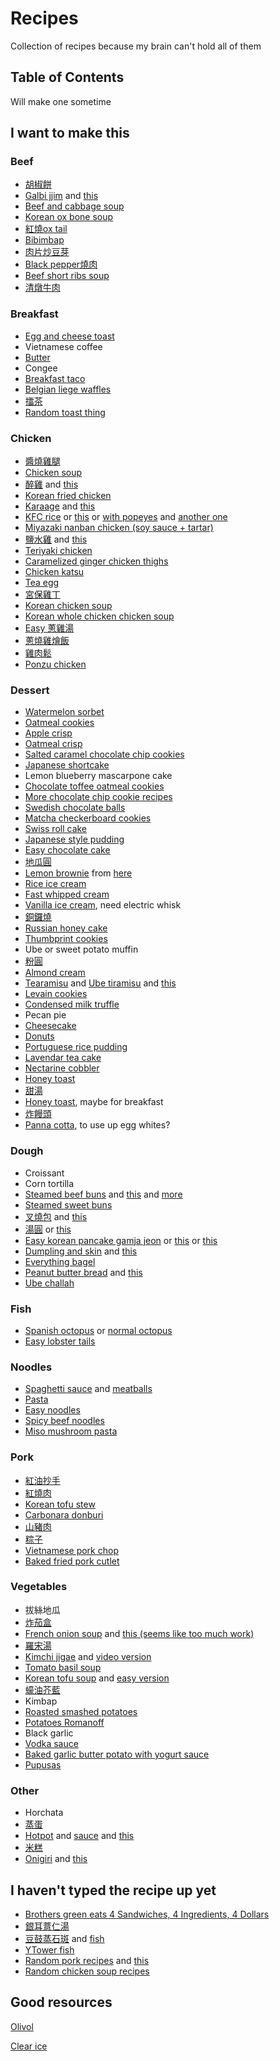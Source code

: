 # Recipes

Collection of recipes because my brain can't hold all of them

## Table of Contents

Will make one sometime

## I want to make this

### Beef

- [胡椒餅](https://www.facebook.com/ytower01/videos/398391094186204/)
- [Galbi jjim](https://www.facebook.com/groups/subtleasiancooking/permalink/3143608582321258/) and [this](https://www.youtube.com/watch?v=kS87lQYJJeA)
- [Beef and cabbage soup](https://www.budgetbytes.com/beef-and-cabbage-soup/)
- [Korean ox bone soup](https://www.youtube.com/watch?v=-eQb_6iUwRw)
- [紅燒ox tail](https://www.youtube.com/watch?v=HRa-at77s4A)
- [Bibimbap](https://www.youtube.com/watch?v=HsvPS_sh_JQ)
- [肉片炒豆芽](https://www.youtube.com/watch?v=MOKqoCMFTgA)
- [Black pepper燒肉](https://www.youtube.com/watch?v=1WiQ1LH9CZs)
- [Beef short ribs soup](https://www.youtube.com/watch?v=MeTwuomNAV0)
- [清燉牛肉](https://www.youtube.com/watch?v=TUHAzG73XS0)

### Breakfast

- [Egg and cheese toast](https://www.instagram.com/p/B3lnh3YnO9J/)
- Vietnamese coffee
- [Butter](https://www.youtube.com/watch?v=GBecgW3WSfc)
- Congee
- [Breakfast taco](https://www.youtube.com/watch?v=j0gjlSgO7VU)
- [Belgian liege waffles](https://old.reddit.com/r/Breadit/comments/fuutwn/first_attempt_at_liege_waffles/)
- [擂茶](https://www.facebook.com/groups/subtleasiancooking/permalink/3371106316238149/)
- [Random toast thing](https://www.facebook.com/photo/?fbid=10157621331958339)

### Chicken

- [醬燒雞腿](https://www.youtube.com/watch?v=chsUwHP-daQ)
- [Chicken soup](https://www.facebook.com/watch/?v=2674267765957339)
- [醉雞](https://www.facebook.com/watch/?v=2630328250351291) and [this](https://www.youtube.com/watch?v=3vbu5o7B8y8)
- [Korean fried chicken](https://ichigoholly.pixnet.net/blog/post/355044431-%7b%e9%a3%9f%e8%ad%9c%7d--%e8%bf%bd%e9%9f%93%e5%8a%87%e5%bf%85%e5%90%83--%e9%9f%93%e5%bc%8f%e8%be%a3%e9%86%ac%e7%82%b8%e9%9b%9e-dakgangjeong)
- [Karaage](https://www.youtube.com/watch?v=F77N-DBRvE4) and [this](https://www.youtube.com/watch?v=MOKqoCMFTgA)
- [KFC rice](https://www.facebook.com/jeffjleung/posts/10218728882547978) or [this](https://www.asiaone.com/digital/internet-salivates-japanese-method-cooking-rice-kfc-original-recipe-chicken) or [with popeyes](https://www.facebook.com/groups/1250642975060385/permalink/1920452231412786/) and [another one](https://www.facebook.com/groups/1250642975060385/permalink/1919158091542200/)
- [Miyazaki nanban chicken (soy sauce + tartar)](https://www.youtube.com/watch?v=p7BaHCJ6xiI)
- [鹽水雞](https://www.facebook.com/ytower01/videos/226427508384152/) and [this](https://www.youtube.com/watch?v=cc35bzVQC4I)
- [Teriyaki chicken](https://www.youtube.com/watch?v=XVu57qOcpLY)
- [Caramelized ginger chicken thighs](https://www.threehungrybellies.com/post/caramelized-ginger-chicken-thighs)
- [Chicken katsu](https://www.youtube.com/watch?v=D6diqH8RF4U)
- [Tea egg](https://old.reddit.com/r/tea/comments/dqfno7/one_of_the_tea_eggs_i_made_for_breakfast_today_%E8%8C%B6%E5%8F%B6%E8%9B%8B/)
- [宮保雞丁](https://www.youtube.com/watch?v=0KkkPZIDvj8)
- [Korean chicken soup](https://www.youtube.com/watch?v=s1qQQEYwHNk)
- [Korean whole chicken chicken soup](https://www.youtube.com/watch?v=s1qQQEYwHNk)
- [Easy 蔥雞湯](https://www.youtube.com/watch?v=pCRoiNVUX1c)
- [蔥燒雞燴飯](https://www.youtube.com/watch?v=PQna_Xg6p-E)
- [雞肉鬆](https://www.facebook.com/groups/iLoveCostco/permalink/1197803363911511/)
- [Ponzu chicken](https://www.youtube.com/watch?v=DIMpY84LuJ8)

### Dessert

- [Watermelon sorbet](https://www.asweetpeachef.com/watermelon-sorbet/)
- [Oatmeal cookies](https://www.reddit.com/r/Old_Recipes/comments/cdzmtv/the_oatmeal_cookies_my_grandmother_always_made/)
- [Apple crisp](https://www.reddit.com/r/Old_Recipes/comments/cz6dxh/apple_crisp_my_familys_favorite_dessert_growing/)
- [Oatmeal crisp](https://old.reddit.com/r/Old_Recipes/comments/cdzmtv/the_oatmeal_cookies_my_grandmother_always_made/)
- [Salted caramel chocolate chip cookies](https://www.threehungrybellies.com/post/salted-caramel-chocolate-chip-cookies)
- [Japanese shortcake](https://old.reddit.com/r/Baking/comments/d8vxvr/first_attempt_at_japanese_strawberry_shortcake/)
- Lemon blueberry mascarpone cake
- [Chocolate toffee oatmeal cookies](https://old.reddit.com/r/Old_Recipes/comments/dkn4b6/i_made_the_chocolate_coffee_toffee_oatmeal/)
- [More chocolate chip cookie recipes](https://hot-thai-kitchen.com/chocolate-chip-cookies/)
- [Swedish chocolate balls](https://www.youtube.com/watch?v=4LRb7sQ1uwE)
- [Matcha checkerboard cookies](https://www.facebook.com/groups/subtleasiancooking/permalink/3071890699493047/)
- [Swiss roll cake](https://www.youtube.com/watch?v=c-hNWudWc2s)
- [Japanese style pudding](https://www.youtube.com/watch?v=PlA09FSd22E)
- [Easy chocolate cake](https://www.youtube.com/watch?v=5Ts9aGTzAV8)
- [地瓜圓](https://www.instagram.com/p/B1oQKNjHFc_/)
- [Lemon brownie](https://old.reddit.com/r/Baking/comments/dqbvns/for_lack_of_a_better_name_lemon_brownies/) from [here](https://divascancook.com/chewy-glazed-lemon-brownies-recipe/)
- [Rice ice cream](https://www.facebook.com/ytower01/videos/2512093409076563/)
- [Fast whipped cream](https://www.youtube.com/watch?v=VWgBPMZ0V5s)
- [Vanilla ice cream](https://www.youtube.com/watch?v=IQ-t8eSSD3Y), need electric whisk
- [銅鑼燒](https://www.justonecookbook.com/dorayaki-japanese-red-bean-pancake/)
- [Russian honey cake](https://old.reddit.com/r/Baking/comments/dxlj4c/its_my_first_time_making_russian_honey_cake_one/)
- [Thumbprint cookies](https://www.youtube.com/watch?v=YXxJisASPIY)
- Ube or sweet potato muffin
- [粉圓](https://www.facebook.com/watch/?v=2422199111395794)
- [Almond cream](https://www.threehungrybellies.com/post/almond-cream)
- [Tearamisu](https://junandtonic.com/blog/2019/8/20/tearamisu) and [Ube tiramisu](https://www.facebook.com/groups/subtleasiancooking/permalink/3471614522853994/) and [this](https://kneading-love.com/2020/05/28/black-tea-tiramisu/)
- [Levain cookies](https://www.instagram.com/p/B_lUsKVBsuS/)
- [Condensed milk truffle](https://www.facebook.com/groups/subtleasiancooking/permalink/3501978079817638/)
- Pecan pie
- [Cheesecake](https://old.reddit.com/r/Baking/comments/g8132l/my_parents_use_to_have_a_cheese_cake_business/)
- [Donuts](https://www.youtube.com/watch?v=mt_d0C4qejo)
- [Portuguese rice pudding](https://old.reddit.com/r/Old_Recipes/comments/hu6rpc/my_portuguese_grandmas_rice_pudding_recipe_passed/)
- [Lavendar tea cake](https://old.reddit.com/r/Old_Recipes/comments/hm82tm/made_the_lavender_tea_cake_from_a_recipe_posted/)
- [Nectarine cobbler](https://www.threehungrybellies.com/post/nectarine-cobbler?postId=5ef1825278dd3f00173f5a8f)
- [Honey toast](https://www.youtube.com/watch?v=dpXHV37DC64)
- [甜湯](https://www.youtube.com/watch?v=KPJX1xxqLkA)
- [Honey toast](https://www.youtube.com/watch?v=dpXHV37DC64), maybe for breakfast
- [炸饅頭](https://www.facebook.com/groups/subtleasiancooking/permalink/3807885579226885/)
- [Panna cotta](https://www.youtube.com/watch?v=0ZyTzCyBSlg), to use up egg whites?

### Dough

- Croissant
- Corn tortilla
- [Steamed beef buns](https://www.threehungrybellies.com/post/steamed-beef-buns?postId=5d9a21b15f59dd001746f786) and [this](https://www.youtube.com/watch?v=8vtK56zVnD4) and [more](https://www.youtube.com/watch?v=9c7E614XRY4)
- [Steamed sweet buns](https://www.brushandbao.com/post/steamed-sweet-buns)
- [叉燒包](https://recipe.mei.kitchen/char-siu-pao-%E5%8F%89%E7%83%A7%E5%8C%85/) and [this](https://www.facebook.com/groups/subtleasiancooking/permalink/3163529960329120/)
- [湯圓](https://tasty.co/recipe/sweet-sesame-dumplings-tangyuan) or [this](https://www.youtube.com/watch?v=NtpZa1Rdbn4)
- [Easy korean pancake gamja jeon](https://www.youtube.com/watch?v=uptai3b8ORo) or [this](https://www.facebook.com/groups/subtleasiancooking/permalink/3296617503687031/) or [this](https://www.youtube.com/watch?v=z9Zu8VuP6bU)
- [Dumpling and skin](https://www.youtube.com/watch?v=E8QkYjga-lY) and [this](https://www.facebook.com/groups/subtleasiancooking/permalink/3033963046619146/)
- [Everything bagel](https://www.threehungrybellies.com/post/chewy-everything-bagels)
- [Peanut butter bread](https://old.reddit.com/r/Old_Recipes/comments/ftmduf/if_anyone_is_still_in_doubt_about_the_peanut/) and [this](https://old.reddit.com/r/Old_Recipes/comments/fu7rx2/ran_out_of_bread_under_lock_down_so_we_made_the/)
- [Ube challah](https://www.facebook.com/groups/subtleasiancooking/permalink/3523492540999525/)

### Fish

- [Spanish octopus](https://www.youtube.com/watch?v=onCfFc8FNr8) or [normal octopus](https://www.facebook.com/groups/1250642975060385/permalink/1747396455385032/)
- [Easy lobster tails](https://www.youtube.com/watch?v=L6dZ5oWYgiY)

### Noodles

- [Spaghetti sauce](https://old.reddit.com/r/EatCheapAndHealthy/comments/cauan2/wow_so_i_finally_decided_to_make_my_own_tomato/) and [meatballs](https://old.reddit.com/r/Old_Recipes/comments/csjgzk/greatgreat_grandmothers_chicago_italian_meatballs/)
- [Pasta](https://www.youtube.com/watch?v=6vebbDZxoKE)
- [Easy noodles](https://www.youtube.com/watch?v=ssiuQH-0wCM)
- [Spicy beef noodles](https://www.threehungrybellies.com/post/spicy-beef-noodles)
- [Miso mushroom pasta](https://junandtonic.com/blog/miso-mushroom-pasta)

### Pork

- [紅油抄手](https://www.facebook.com/groups/subtleasiancooking/permalink/3044960568852727/)
- [紅燒肉](https://www.youtube.com/watch?v=WRhFjZfo4k4)
- [Korean tofu stew](https://www.youtube.com/watch?v=DN3aj6DyCv0)
- [Carbonara donburi](https://www.youtube.com/watch?v=uNHh5qcmfPE)
- [山豬肉](https://www.youtube.com/watch?v=d-2-NBnGsts)
- [粽子](https://www.youtube.com/watch?v=LZmjLIFSQEc)
- [Vietnamese pork chop](https://www.hungryhuy.com/vietnamese-pork-chops/?fbclid=IwAR3iaq-1WJuI2rCm-h6T1jeU1UYrcn6PF1PO_qv_K-i5UKgzctdRbfqcYsE)
- [Baked fried pork cutlet](https://www.youtube.com/watch?v=NmeEA_6l6P)

### Vegetables

- 拔絲地瓜
- [炸茄盒](https://www.youtube.com/watch?v=-s25tlVmYtk)
- [French onion soup](https://www.youtube.com/watch?v=LIy6Bhg7nH8) and [this (seems like too much work)](https://www.youtube.com/watch?v=4Esr8wFy0RU)
- [羅宋湯](https://www.youtube.com/watch?v=f-qDVh2hnqE)
- [Kimchi jigae](https://www.facebook.com/groups/subtleasiancooking/permalink/3067487039933413/) and [video version](https://www.youtube.com/watch?v=8dgVO7ikq5Y)
- [Tomato basil soup](https://tasty.co/recipe/tomato-basil-soup)
- [Korean tofu soup](https://www.youtube.com/watch?v=Hpg4EWyolLY) and [easy version](https://www.youtube.com/watch?v=54tpycbDX_Q)
- [蠔油芥藍](https://www.youtube.com/watch?v=Zl79DmpfbG0&t=292s)
- Kimbap
- [Roasted smashed potatoes](https://www.youtube.com/watch?v=KP9Xg92ckI4)
- [Potatoes Romanoff](https://www.youtube.com/watch?v=3FpcOohn4bI)
- Black garlic
- [Vodka sauce](https://old.reddit.com/r/Old_Recipes/comments/g23374/to_whomever_posted_the_vodka_sauce_recipe_here/)
- [Baked garlic butter potato with yogurt sauce](https://www.youtube.com/watch?v=KYRkMyHy9j8)
- [Pupusas](https://old.reddit.com/r/EatCheapAndHealthy/comments/iewo1v/vegetarian_pupusas_with_red_cabbage_curtido/)

### Other

- Horchata
- [蒸蛋](https://www.youtube.com/watch?v=1_XYThFIsac)
- [Hotpot](https://www.facebook.com/groups/1250642975060385/permalink/1824043927720284/) and [sauce](https://www.facebook.com/photo/?fbid=10109783383862173&set=gm.1227398617618652) and [this](https://www.youtube.com/watch?v=B_k1UsBamdY)
- [米糕](https://www.instagram.com/p/B-e4IIgHRAF/)
- [Onigiri](https://www.youtube.com/watch?v=hGp6grK1Cwo) and [this](https://www.youtube.com/watch?v=phZTQHEzU6w)

## I haven't typed the recipe up yet

- [Brothers green eats 4 Sandwiches, 4 Ingredients, 4 Dollars](https://www.youtube.com/watch?v=kiDEmxFYkwc)
- [銀耳薏仁湯](http://cshtheresa.pixnet.net/blog/post/42634145-%E3%80%90%E6%9C%89%E9%9B%BB%E9%8D%8B%E5%A5%BD%E7%B0%A1%E5%96%AE%E3%80%91%E9%8A%80%E8%80%B3%E8%96%8F%E4%BB%81%E6%B9%AF)
- [豆鼓蒸石斑](http://sandy9221.pixnet.net/blog/post/174102003-%E8%B6%85%E4%B8%8B%E9%A3%AF%E9%AE%AE%E9%AD%9A%E6%96%99%E7%90%86~%E8%B1%86%E9%BC%93%E8%92%B8%E7%9F%B3%E6%96%91) and [fish](https://www.facebook.com/groups/subtleasiancooking/permalink/3136694306346019/)
- [YTower fish](https://www.facebook.com/watch/?v=2380774282241047)
- [Random pork recipes](https://www.facebook.com/ytower01/videos/571115957020038) and [this](https://www.facebook.com/ytower01/videos/2710532238997558/)
- [Random chicken soup recipes](https://www.facebook.com/ytower01/videos/608500113305914/)

## Good resources

[Olivol](https://www.youtube.com/watch?v=eoV7lw7YBG4)

[Clear ice](https://www.youtube.com/watch?v=tid8K8Rz9co)

